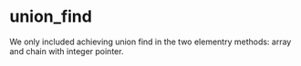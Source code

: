 # union_find

We only included achieving union find in the two elementry methods: array and chain with integer pointer.
